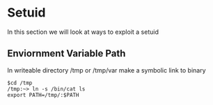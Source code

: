 # Setuid

In this section we will look at ways to exploit a setuid

## Enviornment Variable Path

In writeable directory /tmp or /tmp/var make a symbolic link to binary

``` 
$cd /tmp
/tmp:~> ln -s /bin/cat ls
export PATH=/tmp/:$PATH
```
